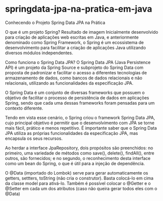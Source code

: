 # springdata-jpa-na-pratica-em-java
Conhecendo o Projeto Spring Data JPA na Prática

O que é um projeto Spring?
Resultado de imagem
Inicialmente desenvolvido para criação de aplicações web escritas em Java, e anteriormente denominado como Spring Framework, o Spring é um ecossistema de desenvolvimento para facilitar a criação de aplicações Java utilizando diversos módulos independentes.

Como funciona o Spring Data JPA?
O Spring Data JPA (Java Persistence API) é um projeto da Spring Source e subprojeto do Spring Data com proposta de padronizar e facilitar o acesso a diferentes tecnologias de armazenamento de dados, como bancos de dados relacionais e não relacionais, utilizando as funcionalidades da especificação JPA.

O Spring Data é um conjunto de diversas frameworks que possuem o objetivo de facilitar o processo de persistência de dados em aplicações Spring, sendo que cada uma dessas frameworks foram pensadas para um contexto diferente.

Tendo em vista esse cenário, o Spring criou o framework Spring Data JPA, cujo principal objetivo é permitir que o desenvolvimento com JPA se torne mais fácil, prático e menos repetitivo. É importante saber que o Spring Data JPA utiliza as próprias funcionalidades da especificação JPA, mas encapsula os seus recursos.

Ao herdar a interface JpaRepository, dois propósitos são preenchidos: no primeiro, uma variedade de métodos como save(), delete(), findAll(), entre outros, são fornecidos; e no segundo, o reconhecimento desta interface como um bean do Spring, o que é útil para a injeção de dependência.

O @Data (importado do Lombok) serve para gerar automaticamente os getters, settters, toString (não cria o construtor). Basta colocá-lo em cima da classe model para ativá-lo. Também é possível colocar o @Getter e o @Setter em cada um dos atributos (caso não queira gerar todos eles com o @Data)
